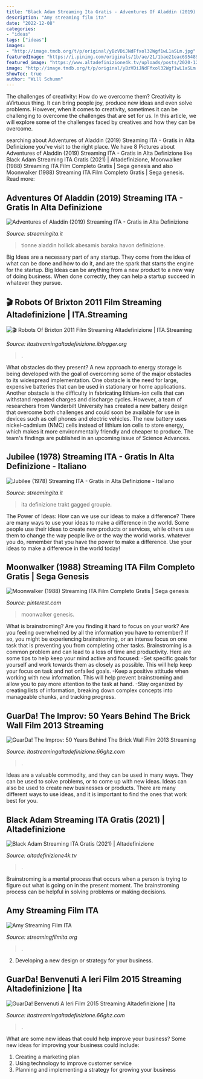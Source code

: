 ```yaml
---
title: "Black Adam Streaming Ita Gratis - Adventures Of Aladdin (2019) Streaming Ita"
description: "Amy streaming film ita"
date: "2022-12-08"
categories:
- "ideas"
tags: ["ideas"]
images:
- "http://image.tmdb.org/t/p/original/yBzVDiJNdFfxol32Wgf1wL1aSLm.jpg"
featuredImage: "https://i.pinimg.com/originals/1b/ae/21/1bae21eac69548993f4df59cb88d81f1.jpg"
featured_image: "https://www.altadefinizione4k.tv/uploads/posts/2020-12/medium/1606807244_5f43f25b89aff80028ab785d.jpg"
image: "http://image.tmdb.org/t/p/original/yBzVDiJNdFfxol32Wgf1wL1aSLm.jpg"
ShowToc: true
author: "Will Schumm"
---
```



The challenges of creativity: How do we overcome them?
Creativity is aVirtuous thing. It can bring people joy, produce new ideas and even solve problems. However, when it comes to creativity, sometimes it can be challenging to overcome the challenges that are set for us. In this article, we will explore some of the challenges faced by creatives and how they can be overcome.

	

		
searching about Adventures of Aladdin (2019) Streaming ITA - Gratis in Alta Definizione you've visit to the right place. We have 8 Pictures about Adventures of Aladdin (2019) Streaming ITA - Gratis in Alta Definizione like Black Adam Streaming ITA Gratis (2021) | Altadefinizione, Moonwalker (1988) Streaming ITA Film Completo Gratis | Sega genesis and also Moonwalker (1988) Streaming ITA Film Completo Gratis | Sega genesis. Read more:
		
    
## Adventures Of Aladdin (2019) Streaming ITA - Gratis In Alta Definizione

<img loading=lazy src="https://media.movieassets.com/static/images/items/people/profiles/360/80/tionne-williams-c3a3cb8f916d822a01d1a92747edbd66.jpg" onerror="this.onerror=null;this.src='https://tse1.mm.bing.net/th?id=OIP.tsTsDDD-PQtaXDFWzsX8jgAAAA&amp;pid=15.1';" alt="Adventures of Aladdin (2019) Streaming ITA - Gratis in Alta Definizione">

_Source: streamingita.it_

>tionne aladdin hollick abesamis baraka havon definizione. 

	

Big Ideas are a necessary part of any startup. They come from the idea of what can be done and how to do it, and are the spark that starts the engine for the startup. Big Ideas can be anything from a new product to a new way of doing business. When done correctly, they can help a startup succeed in whatever they pursue.

    
## 🎬 Robots Of Brixton 2011 Film Streaming Altadefinizione | ITA.Streaming

<img loading=lazy src="https://i1.wp.com/image.tmdb.org/t/p/w300/ma6vGnLIB3WcQkX9Ljbb2gWgOXQ.jpg" onerror="this.onerror=null;this.src='https://tse2.mm.bing.net/th?id=OIP.Psb-hAZ5bFdaFKNMAtySwwEsHC&amp;pid=15.1';" alt="🎬 Robots Of Brixton 2011 Film Streaming Altadefinizione | ITA.Streaming">

_Source: itastreamingaltadefinizione.iblogger.org_

>. 

	

What obstacles do they present?
A new approach to energy storage is being developed with the goal of overcoming some of the major obstacles to its widespread implementation. One obstacle is the need for large, expensive batteries that can be used in stationary or home applications. Another obstacle is the difficulty in fabricating lithium-ion cells that can withstand repeated charges and discharge cycles. However, a team of researchers from Vanderbilt University has created a new battery design that overcome both challenges and could soon be available for use in devices such as cell phones and electric vehicles. The new battery uses nickel-cadmium (NMC) cells instead of lithium ion cells to store energy, which makes it more environmentally friendly and cheaper to produce. The team's findings are published in an upcoming issue of Science Advances.

    
## Jubilee (1978) Streaming ITA - Gratis In Alta Definizione - Italiano

<img loading=lazy src="https://media.movieassets.com/static/images/items/people/profiles/360/80/nell-campbell-91a7081d49b51b5315e6af9aba889825.jpg" onerror="this.onerror=null;this.src='https://tse4.mm.bing.net/th?id=OIP.vysdwLtk4oOc0Iwg42o7twAAAA&amp;pid=15.1';" alt="Jubilee (1978) Streaming ITA - Gratis in Alta Definizione - Italiano">

_Source: streamingita.it_

>ita definizione trakt gagged groupie. 

	

The Power of Ideas: How can we use our ideas to make a difference?
There are many ways to use your ideas to make a difference in the world. Some people use their ideas to create new products or services, while others use them to change the way people live or the way the world works. whatever you do, remember that you have the power to make a difference. Use your ideas to make a difference in the world today!

    
## Moonwalker (1988) Streaming ITA Film Completo Gratis | Sega Genesis

<img loading=lazy src="https://i.pinimg.com/originals/1b/ae/21/1bae21eac69548993f4df59cb88d81f1.jpg" onerror="this.onerror=null;this.src='https://tse1.mm.bing.net/th?id=OIP.T1xFTSQmJf4VSoN6WX7qkQHaKv&amp;pid=15.1';" alt="Moonwalker (1988) Streaming ITA Film Completo Gratis | Sega genesis">

_Source: pinterest.com_

>moonwalker genesis. 

	

What is brainstroming?
Are you finding it hard to focus on your work? Are you feeling overwhelmed by all the information you have to remember? If so, you might be experiencing brainstroming, or an intense focus on one task that is preventing you from completing other tasks. Brainstroming is a common problem and can lead to a loss of time and productivity. Here are some tips to help keep your mind active and focused: 
-Set specific goals for yourself and work towards them as closely as possible. This will help keep your focus on task and not onfailed goals. 
-Keep a positive attitude when working with new information. This will help prevent brainstroming and allow you to pay more attention to the task at hand. 
-Stay organized by creating lists of information, breaking down complex concepts into manageable chunks, and tracking progress.

    
## GuarDa! The Improv: 50 Years Behind The Brick Wall Film 2013 Streaming

<img loading=lazy src="https://i1.wp.com/image.tmdb.org/t/p/w300/jx0b3K4ZjRh8HnuvW3HpnfALTdF.jpg" onerror="this.onerror=null;this.src='https://tse3.mm.bing.net/th?id=OIP.GzyyIUabnXi4AKTmTGXR8gEsHC&amp;pid=15.1';" alt="GuarDa! The Improv: 50 Years Behind The Brick Wall Film 2013 Streaming">

_Source: itastreamingaltadefinizione.66ghz.com_

>. 

	

Ideas are a valuable commodity, and they can be used in many ways. They can be used to solve problems, or to come up with new ideas. Ideas can also be used to create new businesses or products. There are many different ways to use ideas, and it is important to find the ones that work best for you.

    
## Black Adam Streaming ITA Gratis (2021) | Altadefinizione

<img loading=lazy src="https://www.altadefinizione4k.tv/uploads/posts/2020-12/medium/1606807244_5f43f25b89aff80028ab785d.jpg" onerror="this.onerror=null;this.src='https://tse2.mm.bing.net/th?id=OIP.UL-cVPgVDxqxRoH1LpR-ogAAAA&amp;pid=15.1';" alt="Black Adam Streaming ITA Gratis (2021) | Altadefinizione">

_Source: altadefinizione4k.tv_

>. 

	

Brainstroming is a mental process that occurs when a person is trying to figure out what is going on in the present moment. The brainstroming process can be helpful in solving problems or making decisions.

    
## Amy Streaming Film ITA

<img loading=lazy src="http://image.tmdb.org/t/p/original/yBzVDiJNdFfxol32Wgf1wL1aSLm.jpg" onerror="this.onerror=null;this.src='https://tse1.mm.bing.net/th?id=OIP.ez8SQEIDOrVh2KkwBoaQPQHaKk&amp;pid=15.1';" alt="Amy Streaming Film ITA">

_Source: streamingfilmita.org_

>. 

	

2. Developing a new design or strategy for your business.

    
## GuarDa! Benvenuti A Ieri Film 2015 Streaming Altadefinizione | Ita

<img loading=lazy src="https://i1.wp.com/image.tmdb.org/t/p/w300/jfNlirPh9TrBRzo1LaCN4CGvLlK.jpg" onerror="this.onerror=null;this.src='https://tse3.mm.bing.net/th?id=OIP.CfMRnPREyg__d7oS2b4k7AEsHC&amp;pid=15.1';" alt="GuarDa! Benvenuti A Ieri Film 2015 Streaming Altadefinizione | Ita">

_Source: itastreamingaltadefinizione.66ghz.com_

>. 

	

What are some new ideas that could help improve your business?
Some new ideas for improving your business could include: 
1. Creating a marketing plan 
2. Using technology to improve customer service 
3. Planning and implementing a strategy for growing your business 

